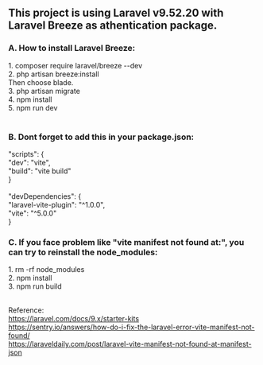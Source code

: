 <h2>This project is using Laravel v9.52.20 with Laravel Breeze as athentication package.</h2>

<h3>A. How to install Laravel Breeze:</h3>
1. composer require laravel/breeze --dev  <br/>
2. php artisan breeze:install <br/>
   Then choose blade.<br/>
3. php artisan migrate<br/>
4. npm install<br/>
5. npm run dev<br/>
<br/>

<h3>B. Dont forget to add this in your package.json:</h3>
   
"scripts": {<br/>
    "dev": "vite",<br/>
    "build": "vite build"<br/>
}<br/>
<br/>
"devDependencies": {<br/>
  "laravel-vite-plugin": "^1.0.0",<br/>
  "vite": "^5.0.0"<br/>
}<br/>

<h3>C. If you face problem like "vite manifest not found at:", you can try to reinstall the node_modules:</h3>
1. rm -rf node_modules<br/>
2. npm install<br/>
3. npm run build<br/>
<br/>



  Reference: <br/>
  https://laravel.com/docs/9.x/starter-kits <br/>
  https://sentry.io/answers/how-do-i-fix-the-laravel-error-vite-manifest-not-found/ <br/>
  https://laraveldaily.com/post/laravel-vite-manifest-not-found-at-manifest-json <br/>
